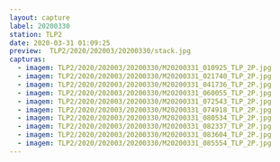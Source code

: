 ```yaml
---
layout: capture
label: 20200330
station: TLP2
date: 2020-03-31 01:09:25
preview:  TLP2/2020/202003/20200330/stack.jpg
capturas:
  - imagem: TLP2/2020/202003/20200330/M20200331_010925_TLP_2P.jpg
  - imagem: TLP2/2020/202003/20200330/M20200331_021740_TLP_2P.jpg
  - imagem: TLP2/2020/202003/20200330/M20200331_041736_TLP_2P.jpg
  - imagem: TLP2/2020/202003/20200330/M20200331_060055_TLP_2P.jpg
  - imagem: TLP2/2020/202003/20200330/M20200331_072543_TLP_2P.jpg
  - imagem: TLP2/2020/202003/20200330/M20200331_074918_TLP_2P.jpg
  - imagem: TLP2/2020/202003/20200330/M20200331_080534_TLP_2P.jpg
  - imagem: TLP2/2020/202003/20200330/M20200331_082337_TLP_2P.jpg
  - imagem: TLP2/2020/202003/20200330/M20200331_083604_TLP_2P.jpg
  - imagem: TLP2/2020/202003/20200330/M20200331_085554_TLP_2P.jpg
---
```

